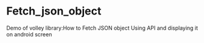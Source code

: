 # Fetch_json_object

Demo of volley library:How to Fetch JSON object Using API and displaying it on android screen
